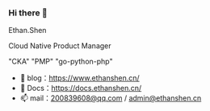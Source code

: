 ### Hi there 👋

Ethan.Shen 

Cloud Native Product Manager

"CKA" "PMP" "go-python-php"

- 🤔 blog：https://www.ethanshen.cn/
- 💬 Docs：https://docs.ethanshen.cn/
- 📫 mail：200839608@qq.com / admin@ethanshen.cn



<!--
**A-Ethan/A-Ethan** is a ✨ _special_ ✨ repository because its `README.md` (this file) appears on your GitHub profile.

Here are some ideas to get you started:

- 🔭 I’m currently working on ...
- 🌱 I’m currently learning ...
- 👯 I’m looking to collaborate on ...
- 🤔 I’m looking for help with ...
- 💬 Ask me about ...
- 📫 How to reach me: ...
- 😄 Pronouns: ...
- ⚡ Fun fact: ...
-->
